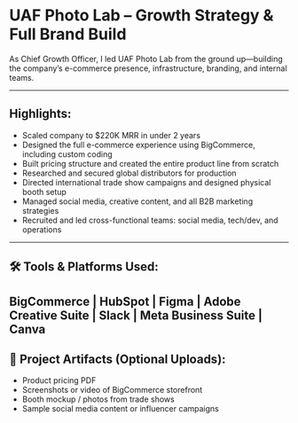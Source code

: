 # UAF Photo Lab – Growth Strategy & Full Brand Build

As Chief Growth Officer, I led UAF Photo Lab from the ground up—building the company’s e-commerce presence, infrastructure, branding, and internal teams.

---

## Highlights:
- Scaled company to $220K MRR in under 2 years  
- Designed the full e-commerce experience using BigCommerce, including custom coding  
- Built pricing structure and created the entire product line from scratch  
- Researched and secured global distributors for production  
- Directed international trade show campaigns and designed physical booth setup  
- Managed social media, creative content, and all B2B marketing strategies  
- Recruited and led cross-functional teams: social media, tech/dev, and operations  

---

## 🛠 Tools & Platforms Used:
BigCommerce | HubSpot | Figma | Adobe Creative Suite | Slack | Meta Business Suite | Canva
---

## 📸 Project Artifacts (Optional Uploads):
- Product pricing PDF   
- Screenshots or video of BigCommerce storefront  
- Booth mockup / photos from trade shows  
- Sample social media content or influencer campaigns  

